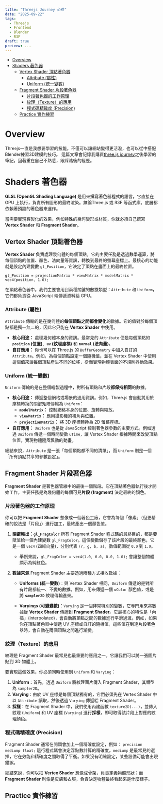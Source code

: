 ```yaml
---
title: "Threejs Journey 心得"
date: "2025-09-22"
tags:
  - Threejs
  - Frontend
  - Blender
  - R3F
draft: true
preivew: ...
---
```


- [Overview](#overview)
- [Shaders 著色器](#shaders-著色器)
  - [Vertex Shader 頂點著色器](#vertex-shader-頂點著色器)
    - [Attribute (屬性)](#attribute-屬性)
    - [Uniform (統一變數)](#uniform-統一變數)
  - [Fragment Shader 片段著色器](#fragment-shader-片段著色器)
    - [片段著色器的工作原理](#片段著色器的工作原理)
    - [紋理（Texture）的應用](#紋理texture的應用)
    - [程式碼精確度 (Precision)](#程式碼精確度-precision)
  - [Practice 實作練習](#practice-實作練習)

# Overview

Threejs一直是我想要學習的技能，不僅可以讓網站變得更活潑，也可以從中搭配Blender練習3D建模的技巧。
這篇文章會記錄我購買[three.js journey](https://threejs-journey.com/)之後學習的筆記，回著重在自己不熟悉，跟踩踏後的經歷。

# Shaders 著色器

**GLSL (OpenGL Shading Language)** 是用來撰寫著色器程式的語言，它直接在 GPU 上執行，負責所有圖形的最終渲染。無論Three.js 或 R3F 等函式庫，底層都依賴著預設的著色器來運作。

當需要實現客製化的效果，例如特殊的幾何變形或材質，你就必須自己撰寫 **Vertex Shader** 和 **Fragment Shader**。

## Vertex Shader 頂點著色器

**Vertex Shader** 負責處理幾何體的每個頂點。它的主要任務是透過數學運算，將每個頂點的位置、顏色、法向量等資訊，轉換到最終的螢幕座標上。最核心的功能就是設定內建變數 `gl_Position`，它決定了頂點在畫面上的最終位置。

`gl_Position = projectionMatrix * viewMatrix * modelMatrix * vec4(position, 1.0);`

在頂點著色器中，我們主要會用到兩種關鍵的數據類型：`Attribute` 和 `Uniform`，它們都負責從 JavaScript 端傳遞資料給 GPU。

### Attribute (屬性)

`Attribute` 傳輸的是在幾何體的**每個頂點之間都會變化**的數據。它的值對於每個頂點都是獨一無二的，因此它只能在 **Vertex Shader** 中使用。

* **核心用途：** 處理幾何體本身的資訊。最常見的 `Attribute` 便是每個頂點的 **`position` (位置)**、**`uv` (紋理座標)** 和 **`normal` (法向量)**。
* **自訂應用：** 你也可以在 Three.js 的 `BufferGeometry` 中加入自訂的 `Attribute`。例如，為每個頂點設定一個隨機值，並在 Vertex Shader 中使用這個值來讓每個頂點產生不同的位移，從而實現物體表面的不規則抖動效果。

### Uniform (統一變數)

`Uniform` 傳輸的是在整個繪製過程中，對所有頂點和片段**都保持相同**的數據。

* **核心用途：** 傳遞整個網格或場景的通用資訊。例如，Three.js 會自動將用於座標轉換的關鍵矩陣傳輸為 `Uniform`：
    * **`modelMatrix`：** 控制網格本身的位置、旋轉與縮放。
    * **`viewMatrix`：** 應用攝影機的視角與位置。
    * **`projectionMatrix`：** 將 3D 座標轉換為 2D 螢幕座標。
* **自訂應用：** `Uniform` 也是從 JavaScript 控制著色器參數的主要方式。例如透過 `Uniform` 傳遞一個時間變數 `uTime`，讓 Vertex Shader 根據時間來改變頂點位置，實現物體隨風飄動的動畫。

總結來說，`Attribute` 是一張「每個頂點都不同的清單」，而 `Uniform` 則是一個「所有頂點共享的參數設定」。

## Fragment Shader 片段著色器

**Fragment Shader** 是著色器管線中的最後一個階段。它在頂點著色器執行後才開始工作，主要任務是為幾何體的每個可見**片段 (fragment)** 決定最終的顏色。

### 片段著色器的工作原理

你可以把 **Fragment Shader** 想像成一個著色工廠，它會為每個「像素」（但更精確的說法是「片段」）進行加工，最終產出一個顏色值。

1.  **關鍵輸出：`gl_FragColor`**
    所有 Fragment Shader 程式碼的最終目的，都是要賦值給一個內建變數 `gl_FragColor`。這個變數儲存了該片段的最終顏色，它是一個 `vec4` (四維向量)，分別代表 `(r, g, b, a)`，數值範圍從 `0.0` 到 `1.0`。
    
    * 舉例來說，`gl_FragColor = vec4(1.0, 0.0, 0.0, 1.0);` 會讓整個物體顯示為純紅色。

2.  **數據來源**
    Fragment Shader 主要透過兩種方式接收數據：
    
    * **Uniforms (統一變數)**：與 Vertex Shader 相同，`Uniform` 傳遞的是對所有片段都統一、不變的數據。例如，用來傳遞一個 `uColor` 顏色值，或是將 **`sampler2D`** 紋理傳輸進來。
    
    * **Varyings (可變變數)**：`Varying` 是一個非常特別的變數，它專門用來將數據從 **Vertex Shader** 傳遞到 **Fragment Shader**。它最核心的特性是「內插」(interpolated)，會自動將頂點之間的數據進行平滑過渡。例如，如果你在頂點著色器中傳遞 UV 座標或自訂的隨機值，這些值在到達片段著色器時，會自動在兩個頂點之間進行漸變。

### 紋理（Texture）的應用

紋理是 Fragment Shader 最常見也最重要的應用之一。它讓我們可以將一張圖片貼到 3D 物體上。

要實現這個效果，你必須同時使用到 `Uniform` 和 `Varying`：
1.  **Uniform**：首先，透過 `Uniform` 將紋理圖片傳入 Fragment Shader，其類型為 `sampler2D`。
2.  **Varying**：由於 UV 座標是每個頂點獨有的，它們必須先在 Vertex Shader 中以 `Attribute` 讀取，然後透過 `Varying` 傳遞給 Fragment Shader。
3.  **採樣**：在 Fragment Shader 中，我們使用內建函數 `texture2D(...)`，並傳入紋理 (`Uniform`) 和 UV 座標 (`Varying`) 進行**採樣**，即可取得該片段上對應的紋理顏色。

### 程式碼精確度 (Precision)

Fragment Shader 通常在開頭會加上一個精確度設定，例如：
`precision mediump float;`
這行程式碼會決定浮點數計算的精確度。`mediump` 是最常見的選擇，它在效能和精確度之間取得了平衡。如果沒有明確設定，某些設備可能會出現錯誤。

總結來說，你可以把 **Vertex Shader** 想像成骨架，負責定義物體形狀；而 **Fragment Shader** 則像是皮膚和衣服，負責決定物體最終看起來是什麼樣子。


## Practice 實作練習

